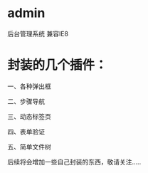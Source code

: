 # admin

后台管理系统 兼容IE8

# 封装的几个插件：

一、各种弹出框

二、步骤导航

三、动态标签页

四、表单验证

五、简单文件树


后续将会增加一些自己封装的东西，敬请关注.....

